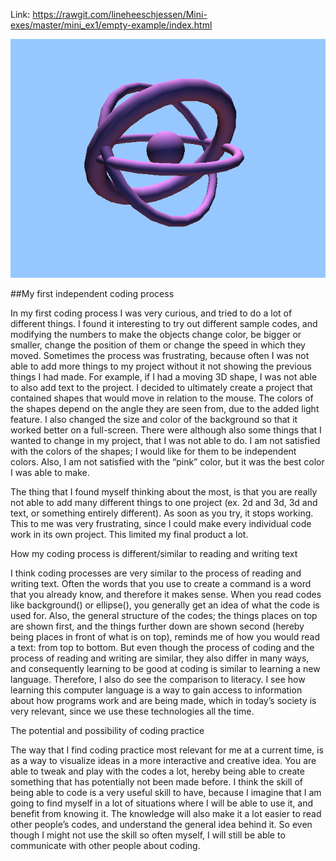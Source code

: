 Link: https://rawgit.com/lineheeschjessen/Mini-exes/master/mini_ex1/empty-example/index.html

![alt text](miniex1.png "beskrivelse af billede")

##My first independent coding process

In my first coding process I was very curious, and tried to do a lot of different things. I found it interesting to try out different sample codes, and modifying the numbers to make the objects change color, be bigger or smaller, change the position of them or change the speed in which they moved. Sometimes the process was frustrating, because often I was not able to add more things to my project without it not showing the previous things I had made. For example, if I had a moving 3D shape, I was not able to also add text to the project. I decided to ultimately create a project that contained shapes that would move in relation to the mouse. The colors of the shapes depend on the angle they are seen from, due to the added light feature. I also changed the size and color of the background so that it worked better on a full-screen. There were although also some things that I wanted to change in my project, that I was not able to do. I am not satisfied with the colors of the shapes; I would like for them to be independent colors. Also, I am not satisfied with the “pink” color, but it was the best color I was able to make. 

The thing that I found myself thinking about the most, is that you are really not able to add many different things to one project (ex. 2d and 3d, 3d and text, or something entirely different). As soon as you try, it stops working. This to me was very frustrating, since I could make every individual code work in its own project. This limited my final product a lot. 


How my coding process is different/similar to reading and writing text 

I think coding processes are very similar to the process of reading and writing text. Often the words that you use to create a command is a word that you already know, and therefore it makes sense. When you read codes like background() or ellipse(), you generally get an idea of what the code is used for. Also, the general structure of the codes; the things places on top are shown first, and the things further down are shown second (hereby being places in front of what is on top), reminds me of how you would read a text: from top to bottom. But even though the process of coding and the process of reading and writing are similar, they also differ in many ways, and consequently learning to be good at coding is similar to learning a new language. Therefore, I also do see the comparison to literacy. I see how learning this computer language is a way to gain access to information about how programs work and are being made, which in today’s society is very relevant, since we use these technologies all the time.


The potential and possibility of coding practice 

The way that I find coding practice most relevant for me at a current time, is as a way to visualize ideas in a more interactive and creative idea. You are able to tweak and play with the codes a lot, hereby being able to create something that has potentially not been made before. I think the skill of being able to code is a very useful skill to have, because I imagine that I am going to find myself in a lot of situations where I will be able to use it, and benefit from knowing it. The knowledge will also make it a lot easier to read other people’s codes, and understand the general idea behind it. So even though I might not use the skill so often myself, I will still be able to communicate with other people about coding.  


